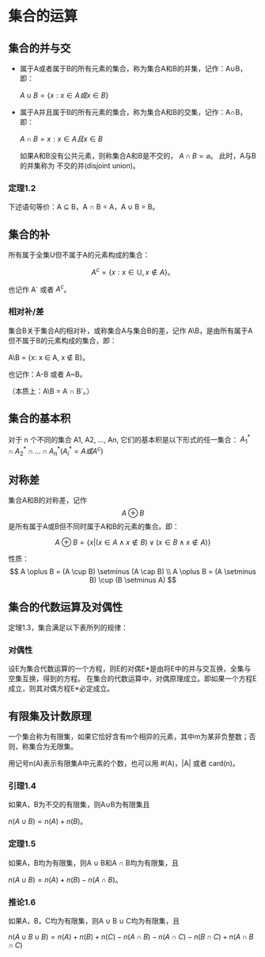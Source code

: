 # 集合的运算

## 集合的并与交

  - 属于A或者属于B的所有元素的集合，称为集合A和B的并集，记作：A∪B，即：

    $A \cup B=\{x : x \in A 或 x \in B\}$

  - 属于A并且属于B的所有元素的集合，称为集合A和B的交集，记作：A∩B，即：

    $A∩B = {x: x ∈ A 且 x ∈ B}$

    如果A和B没有公共元素，则称集合A和B是不交的， $A∩B = \varnothing$。
    此时，A与B的并集称为 不交的并(disjoint union)。

### 定理1.2

下述语句等价：A ⊆ B，A ∩ B = A，A ∪ B = B。

## 集合的补

所有属于全集U但不属于A的元素构成的集合：

$$
A^c = \{x: x \in \mathbb{U}, x \not\in A \}。
$$

也记作 A` 或者 $A^c$。

### 相对补/差

集合B关于集合A的相对补，或称集合A与集合B的差，记作 A\B，是由所有属于A但不属于B的元素构成的集合，即：

A\B = {x: x ∈ A, x ∉ B}。

也记作：A-B 或者 A~B。

（本质上：A\B = A ∩ B`。）

## 集合的基本积

对于 n 个不同的集合 A1, A2, ..., An, 它们的基本积是以下形式的任一集合：
$A_1^* \cap A_2^* \cap ... \cap A_n^* (A_i^* = A 或 A^c)$

## 对称差

集合A和B的对称差，记作
$$
A \oplus B
$$
是所有属于A或B但不同时属于A和B的元素的集合。即：

$$
A \oplus B = \{x | (x \in A \land x \not\in B) \lor (x \in B \land x \not\in A)\}
$$

性质：
$$
A \oplus B = (A \cup B) \setminus (A \cap B) \\
A \oplus B = (A \setminus B) \cup (B \setminus A)
$$

## 集合的代数运算及对偶性

定理1.3，集合满足以下表所列的规律：

### 对偶性

设E为集合代数运算的一个方程，则E的对偶E\*是由将E中的并与交互换，全集与空集互换，得到的方程。
在集合的代数运算中，对偶原理成立。即如果一个方程E成立，则其对偶方程E*必定成立。

## 有限集及计数原理

一个集合称为有限集，如果它恰好含有m个相异的元素，其中m为某非负整数；否则，称集合为无限集。

用记号n(A)表示有限集A中元素的个数，也可以用 #(A)，|A| 或者 card(n)。

### 引理1.4

如果A，B为不交的有限集，则A∪B为有限集且

$n(A ∪ B) = n(A) + n(B)。$

### 定理1.5

如果A，B均为有限集，则A ∪ B和A ∩ B均为有限集，且

$n(A ∪ B) = n(A) + n(B) - n(A ∩ B)$。

### 推论1.6

如果A，B，C均为有限集，则A ∪ B ∪ C均为有限集，且

$n(A ∪ B ∪ B) = n(A) + n(B) + n(C) - n(A ∩ B) - n(A ∩ C) - n(B ∩ C) + n(A ∩ B ∩ C)$
